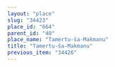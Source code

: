 ```yaml
---
layout: "place"
slug: "34423"
place_id: "664"
parent_id: "40"
place_name: "Tamertu-ša-Makmanu"
title: "Tamertu-ša-Makmanu"
previous_item: "34426"
---
```

